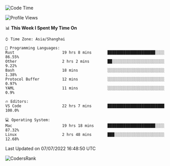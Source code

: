<!--START_SECTION:waka-->
![Code Time](http://img.shields.io/badge/Code%20Time-1%2C473%20hrs%2048%20mins-blue)

![Profile Views](http://img.shields.io/badge/Profile%20Views-28-blue)

📊 **This Week I Spent My Time On** 

```text
⌚︎ Time Zone: Asia/Shanghai

💬 Programming Languages: 
Rust                     19 hrs 8 mins       █████████████████████░░░░   86.55% 
Other                    2 hrs 2 mins        ██░░░░░░░░░░░░░░░░░░░░░░░   9.22% 
Bash                     18 mins             ░░░░░░░░░░░░░░░░░░░░░░░░░   1.38% 
Protocol Buffer          12 mins             ░░░░░░░░░░░░░░░░░░░░░░░░░   0.97% 
YAML                     11 mins             ░░░░░░░░░░░░░░░░░░░░░░░░░   0.9%

🔥 Editors: 
VS Code                  22 hrs 7 mins       █████████████████████████   100.0%

💻 Operating System: 
Mac                      19 hrs 18 mins      █████████████████████░░░░   87.32% 
Linux                    2 hrs 48 mins       ███░░░░░░░░░░░░░░░░░░░░░░   12.68%

```


 Last Updated on 07/07/2022 16:48:50 UTC
<!--END_SECTION:waka-->

![CodersRank](https://cr-skills-chart-widget.azurewebsites.net/api/api?username=BugenZhao&padding=16&tooltip=true&branding=false&sort-by-score=true&skills=Rust%2C%20Swift%2C%20C%2C%20TypeScript%2C%20Java%2C%20Go%2C%20Dart%2C%20C%2B%2B%2C%20Python%2C%20Assembly%2C%20Shell%2C%20Kotlin)
